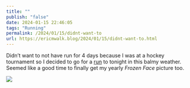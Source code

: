 ```yaml
---
title: ""
publish: "false"
date: 2024-01-15 22:46:05
tags: "Running"
permalink: /2024/01/15/didnt-want-to
url: https://ericmwalk.blog/2024/01/15/didnt-want-to.html
---
```


Didn’t want to not have run for 4 days because I was at a hockey tournament so I decided to go for a [run](https://strava.com/activities/10566997642) to tonight in this balmy weather. Seemed like a good time to finally get my yearly _Frozen Face_ picture too.

![](https://ericmwalk.blog/uploads/2024/img-7543.jpeg)